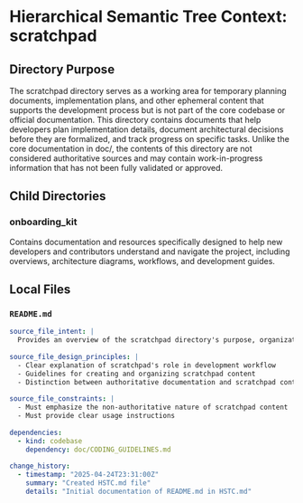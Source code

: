 # Hierarchical Semantic Tree Context: scratchpad

## Directory Purpose
The scratchpad directory serves as a working area for temporary planning documents, implementation plans, and other ephemeral content that supports the development process but is not part of the core codebase or official documentation. This directory contains documents that help developers plan implementation details, document architectural decisions before they are formalized, and track progress on specific tasks. Unlike the core documentation in doc/, the contents of this directory are not considered authoritative sources and may contain work-in-progress information that has not been fully validated or approved.

## Child Directories

### onboarding_kit
Contains documentation and resources specifically designed to help new developers and contributors understand and navigate the project, including overviews, architecture diagrams, workflows, and development guides.

## Local Files

### `README.md`
```yaml
source_file_intent: |
  Provides an overview of the scratchpad directory's purpose, organization, and usage guidelines.
  
source_file_design_principles: |
  - Clear explanation of scratchpad's role in development workflow
  - Guidelines for creating and organizing scratchpad content
  - Distinction between authoritative documentation and scratchpad content
  
source_file_constraints: |
  - Must emphasize the non-authoritative nature of scratchpad content
  - Must provide clear usage instructions
  
dependencies:
  - kind: codebase
    dependency: doc/CODING_GUIDELINES.md
  
change_history:
  - timestamp: "2025-04-24T23:31:00Z"
    summary: "Created HSTC.md file"
    details: "Initial documentation of README.md in HSTC.md"
